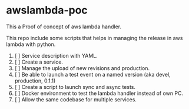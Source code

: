# awslambda-poc

This a Proof of concept of aws lambda handler.

This repo include some scripts that helps in managing the release in aws lambda
with python.

 1. [ ] Service description with YAML.
 1. [ ] Create a service.
 1. [ ] Manage the upload of new revisions and production.
 1. [ ] Be able to launch a test event on a named version (aka devel,
    production, 0.1.1)
 1. [ ] Create a script to launch sync and async tests.
 1. [ ] Docker environment to test the lambda handler instead of own PC.
 1. [ ] Allow the same codebase for multiple services.
